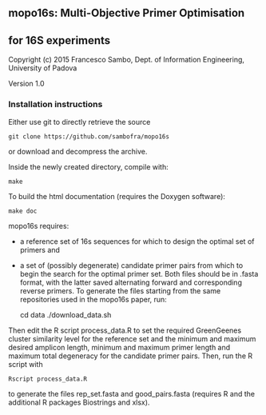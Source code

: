 ## mopo16s: Multi-Objective Primer Optimisation 
## for 16S experiments
Copyright (c) 2015 Francesco Sambo, Dept. of Information Engineering,
University of Padova

Version 1.0

### Installation instructions

Either use git to directly retrieve the source

	git clone https://github.com/sambofra/mopo16s

or download and decompress the archive.

Inside the newly created directory, compile with:

	make

To build the html documentation (requires the Doxygen software):

	make doc

mopo16s requires:
- a reference set of 16s sequences for which to design the optimal set 
  of primers and
- a set of (possibly degenerate) candidate primer pairs from which to 
  begin the search for the optimal primer set.
Both files should be in .fasta format, with the latter saved alternating 
forward and corresponding reverse primers.
To generate the files starting from the same repositories used in the 
mopo16s paper, run:

	cd data
	./download_data.sh

Then edit the R script process_data.R to set the required GreenGeenes 
cluster similarity level for the reference set and the minimum and maximum 
desired amplicon length, minimum and maximum primer length and maximum 
total degeneracy for the candidate primer pairs.
Then, run the R script with

	Rscript process_data.R

to generate the files rep_set.fasta and good_pairs.fasta (requires R and 
the additional R packages Biostrings and xlsx).